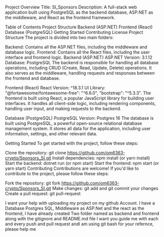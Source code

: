 Project Overview
Title: SI_Sponsors Description: A full-stack web application built using PostgreSQL as the backend database, ASP.NET as the middleware, and React as the frontend framework.

Table of Contents
Project Structure
Backend (ASP.NET)
Frontend (React)
Database (PostgreSQL)
Getting Started
Contributing
License
Project Structure
The project is divided into two main folders:

Backend: Contains all the ASP.NET files, including the middleware and database logic.
Frontend: Contains all the React files, including the user interface and frontend logic.
Backend (ASP.NET)
ASP.NET Version: 3.1.12
Database: PostgreSQL
The backend is responsible for handling all database operations, including CRUD (Create, Read, Update, Delete) operations. It also serves as the middleware, handling requests and responses between the frontend and database.

Frontend (React)
React Version: ^18.3.1
UI Library: "@fortawesome/fontawesome-free": "^6.6.0", "bootstrap": "^5.3.3".
The frontend is built using React, a popular JavaScript library for building user interfaces. It handles all client-side logic, including rendering components, handling user input, and making requests to the backend.

Database (PostgreSQL)
PostgreSQL Version: Postgres 16
The database is built using PostgreSQL, a powerful open-source relational database management system. It stores all data for the application, including user information, settings, and other relevant data.

Getting Started
To get started with the project, follow these steps:

Clone the repository: git clone https://github.com/om6363-crypto/Sponsors_SI.git
Install dependencies: npm install (or yarn install)
Start the backend: dotnet run (or npm start)
Start the frontend: npm start (or yarn start)
Contributing
Contributions are welcome! If you'd like to contribute to the project, please follow these steps:

Fork the repository: git fork https://github.com/om6363-crypto/Sponsors_SI.git
Make changes: git add and git commit your changes
Create a pull request: git pull-request





I want your help with uploading my project on my github Account. I have a Database Postgres SQL, Middleware as ASP.Net and the react as the frontend, I have already created Two folder named as backend and frontend along with the gitignore and README.md file I want you guide me with each and every push and pull request andI am using git bash for your refernce, please help me 